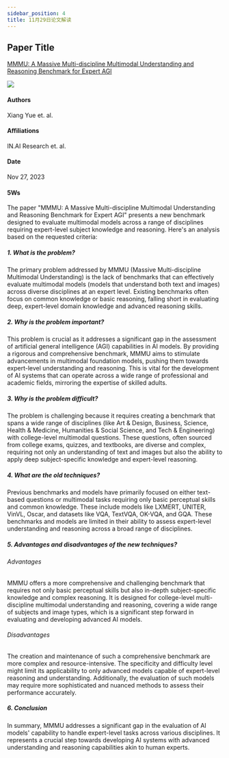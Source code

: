 ```yaml
---
sidebar_position: 4
title: 11月29日论文解读
---
```


## Paper Title
[MMMU: A Massive Multi-discipline Multimodal Understanding and Reasoning Benchmark for Expert AGI](https://github.com/weijiang2023/Suanfamama-kb/blob/main/kb/computer.science/MMMU.2311.16502v1.pdf)

![](./20231129/fig.1.png)

#### Authors
Xiang Yue et. al.

#### Affiliations
IN.AI Research et. al.

#### Date
Nov 27, 2023

#### 5Ws
The paper "MMMU: A Massive Multi-discipline Multimodal Understanding and Reasoning Benchmark for Expert AGI" presents a new benchmark designed to evaluate multimodal models across a range of disciplines requiring expert-level subject knowledge and reasoning. Here's an analysis based on the requested criteria:

##### 1. What is the problem?
The primary problem addressed by MMMU (Massive Multi-discipline Multimodal Understanding) is the lack of benchmarks that can effectively evaluate multimodal models (models that understand both text and images) across diverse disciplines at an expert level. Existing benchmarks often focus on common knowledge or basic reasoning, falling short in evaluating deep, expert-level domain knowledge and advanced reasoning skills.

##### 2. Why is the problem important?
This problem is crucial as it addresses a significant gap in the assessment of artificial general intelligence (AGI) capabilities in AI models. By providing a rigorous and comprehensive benchmark, MMMU aims to stimulate advancements in multimodal foundation models, pushing them towards expert-level understanding and reasoning. This is vital for the development of AI systems that can operate across a wide range of professional and academic fields, mirroring the expertise of skilled adults.

##### 3. Why is the problem difficult?
The problem is challenging because it requires creating a benchmark that spans a wide range of disciplines (like Art & Design, Business, Science, Health & Medicine, Humanities & Social Science, and Tech & Engineering) with college-level multimodal questions. These questions, often sourced from college exams, quizzes, and textbooks, are diverse and complex, requiring not only an understanding of text and images but also the ability to apply deep subject-specific knowledge and expert-level reasoning.

##### 4. What are the old techniques?
Previous benchmarks and models have primarily focused on either text-based questions or multimodal tasks requiring only basic perceptual skills and common knowledge. These include models like LXMERT, UNITER, VinVL, Oscar, and datasets like VQA, TextVQA, OK-VQA, and GQA. These benchmarks and models are limited in their ability to assess expert-level understanding and reasoning across a broad range of disciplines.

##### 5. Advantages and disadvantages of the new techniques?
###### Advantages
MMMU offers a more comprehensive and challenging benchmark that requires not only basic perceptual skills but also in-depth subject-specific knowledge and complex reasoning. It is designed for college-level multi-discipline multimodal understanding and reasoning, covering a wide range of subjects and image types, which is a significant step forward in evaluating and developing advanced AI models.

###### Disadvantages
The creation and maintenance of such a comprehensive benchmark are more complex and resource-intensive. The specificity and difficulty level might limit its applicability to only advanced models capable of expert-level reasoning and understanding. Additionally, the evaluation of such models may require more sophisticated and nuanced methods to assess their performance accurately.

##### 6. Conclusion
In summary, MMMU addresses a significant gap in the evaluation of AI models' capability to handle expert-level tasks across various disciplines. It represents a crucial step towards developing AI systems with advanced understanding and reasoning capabilities akin to human experts.